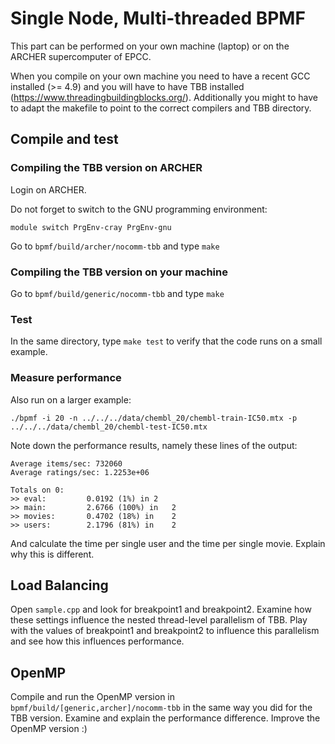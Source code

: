 # Single Node, Multi-threaded BPMF

This part can be performed on your own machine (laptop) or on the ARCHER
supercomputer of EPCC.

When you compile on your own machine you need to have a recent GCC installed (>= 4.9)
and you will have to have TBB installed (https://www.threadingbuildingblocks.org/).
Additionally you might to have to adapt the makefile to point to the correct compilers
and TBB directory.

## Compile and test

### Compiling the TBB version on ARCHER

Login on ARCHER.

Do not forget to switch to the GNU programming environment:

`module switch PrgEnv-cray PrgEnv-gnu`

Go to `bpmf/build/archer/nocomm-tbb` and type `make`

### Compiling the TBB version on your machine 

Go to `bpmf/build/generic/nocomm-tbb` and type `make`

### Test

In the same directory, type `make test` to verify that the code runs on a small example.

### Measure performance

Also run on a larger example:

`./bpmf -i 20 -n ../../../data/chembl_20/chembl-train-IC50.mtx -p ../../../data/chembl_20/chembl-test-IC50.mtx`

Note down the performance results, namely these lines of the output:

```
Average items/sec: 732060
Average ratings/sec: 1.2253e+06

Totals on 0:
>> eval:	     0.0192	(1%) in	2
>> main:	     2.6766	(100%) in	2
>> movies:	     0.4702	(18%) in	2
>> users:	     2.1796	(81%) in	2
```

And calculate the time per single user and the time per single movie. Explain why this is different.

## Load Balancing

Open `sample.cpp` and look for breakpoint1 and breakpoint2. Examine how these settings influence 
the nested thread-level parallelism of TBB. Play with the values of breakpoint1 and breakpoint2
to influence this parallelism and see how this influences performance. 

## OpenMP

Compile and run the OpenMP version in `bpmf/build/[generic,archer]/nocomm-tbb` in the same way
you did for the TBB version. Examine and explain the performance difference. Improve the OpenMP version :)

